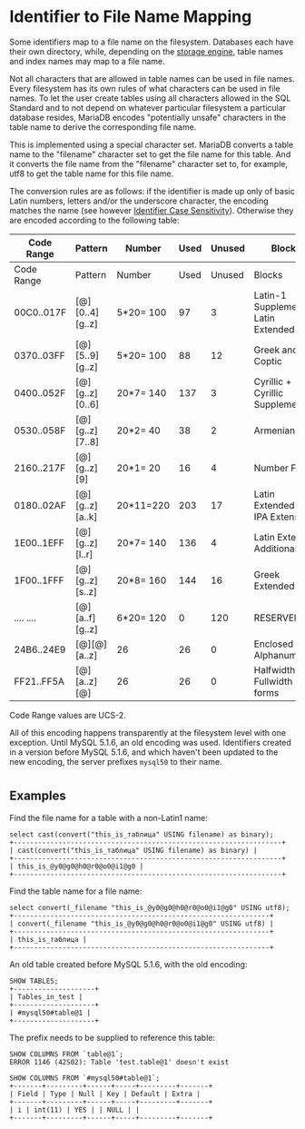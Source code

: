 # Identifier to File Name Mapping

Some identifiers map to a file name on the filesystem. Databases each have their own directory, while, depending on the [storage engine](../../../server-usage/replication-cluster-multi-master/optimization-and-tuning/optimization-and-indexes/storage-engine-index-types.md), table names and index names may map to a file name.

Not all characters that are allowed in table names can be used in file names. Every filesystem has its own rules of what characters can be used in file names. To let the user create tables using all characters allowed in the SQL Standard and to not depend on whatever particular filesystem a particular database resides, MariaDB encodes "potentially unsafe" characters in the table name to derive the corresponding file name.

This is implemented using a special character set. MariaDB converts a table name to the "filename" character set to get the file name for this table. And it converts the file name from the "filename" character set to, for example, utf8 to get the table name for this file name.

The conversion rules are as follows: if the identifier is made up only of basic Latin numbers, letters and/or the underscore character, the encoding matches the name (see however [Identifier Case Sensitivity](identifier-case-sensitivity.md)). Otherwise they are encoded according to the following table:

| Code Range | Pattern | Number | Used | Unused | Blocks |
| --- | --- | --- | --- | --- | --- |
| Code Range | Pattern | Number | Used | Unused | Blocks |
| 00C0..017F | [@][0..4][g..z] | 5*20= 100 | 97 | 3 | Latin-1 Supplement + Latin Extended-A |
| 0370..03FF | [@][5..9][g..z] | 5*20= 100 | 88 | 12 | Greek and Coptic |
| 0400..052F | [@][g..z][0..6] | 20*7= 140 | 137 | 3 | Cyrillic + Cyrillic Supplement |
| 0530..058F | [@][g..z][7..8] | 20*2= 40 | 38 | 2 | Armenian |
| 2160..217F | [@][g..z][9] | 20*1= 20 | 16 | 4 | Number Forms |
| 0180..02AF | [@][g..z][a..k] | 20*11=220 | 203 | 17 | Latin Extended-B + IPA Extensions |
| 1E00..1EFF | [@][g..z][l..r] | 20*7= 140 | 136 | 4 | Latin Extended Additional |
| 1F00..1FFF | [@][g..z][s..z] | 20*8= 160 | 144 | 16 | Greek Extended |
| .... .... | [@][a..f][g..z] | 6*20= 120 | 0 | 120 | RESERVED |
| 24B6..24E9 | [@][@][a..z] | 26 | 26 | 0 | Enclosed Alphanumerics |
| FF21..FF5A | [@][a..z][@] | 26 | 26 | 0 | Halfwidth and Fullwidth forms |

Code Range values are UCS-2.

All of this encoding happens transparently at the filesystem level with one exception. Until MySQL 5.1.6, an old encoding was used. Identifiers created in a version before MySQL 5.1.6, and which haven't been updated to the new encoding, the server prefixes `mysql50` to their name.

#

## Examples

Find the file name for a table with a non-Latin1 name:

```
select cast(convert("this_is_таблица" USING filename) as binary);
+------------------------------------------------------------------+
| cast(convert("this_is_таблица" USING filename) as binary) |
+------------------------------------------------------------------+
| this_is_@y0@g0@h0@r0@o0@i1@g0 |
+------------------------------------------------------------------+
```

Find the table name for a file name:

```
select convert(_filename "this_is_@y0@g0@h0@r0@o0@i1@g0" USING utf8);
+---------------------------------------------------------------+
| convert(_filename "this_is_@y0@g0@h0@r0@o0@i1@g0" USING utf8) |
+---------------------------------------------------------------+
| this_is_таблица |
+---------------------------------------------------------------+
```

An old table created before MySQL 5.1.6, with the old encoding:

```
SHOW TABLES;
+--------------------+
| Tables_in_test |
+--------------------+
| #mysql50#table@1 |
+--------------------+
```

The prefix needs to be supplied to reference this table:

```
SHOW COLUMNS FROM `table@1`;
ERROR 1146 (42S02): Table 'test.table@1' doesn't exist

SHOW COLUMNS FROM `#mysql50#table@1`;
+-------+---------+------+-----+---------+-------+
| Field | Type | Null | Key | Default | Extra |
+-------+---------+------+-----+---------+-------+
| i | int(11) | YES | | NULL | |
+-------+---------+------+-----+---------+-------+
```